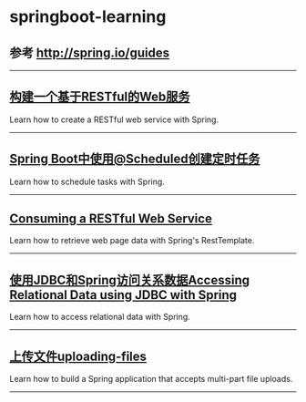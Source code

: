 # springboot-learning

## 参考 http://spring.io/guides

---

## [构建一个基于RESTful的Web服务](http://spring.io/guides/gs/rest-service/)
Learn how to create a RESTful web service with Spring.

---

## [Spring Boot中使用@Scheduled创建定时任务](https://spring.io/guides/gs/scheduling-tasks/)
Learn how to schedule tasks with Spring.

---

## [Consuming a RESTful Web Service](http://spring.io/guides/gs/consuming-rest/)
Learn how to retrieve web page data with Spring's RestTemplate.

---

## [使用JDBC和Spring访问关系数据Accessing Relational Data using JDBC with Spring](http://spring.io/guides/gs/relational-data-access//)
Learn how to access relational data with Spring.

--- 

## [上传文件uploading-files](http://spring.io/guides/gs/uploading-files/)
Learn how to build a Spring application that accepts multi-part file uploads.

---